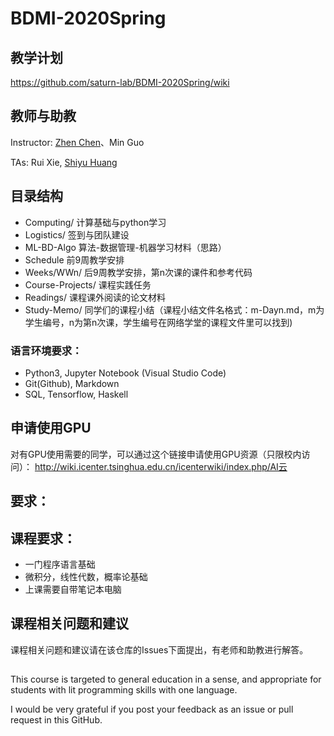 # BDMI-2020Spring

## 教学计划 

https://github.com/saturn-lab/BDMI-2020Spring/wiki

## 教师与助教

Instructor: [Zhen Chen](http://www.icenter.tsinghua.edu.cn/faculty/chenzhen/)、Min Guo 

TAs: Rui Xie, [Shiyu Huang](https://huangshiyu13.github.io/)

## 目录结构

- Computing/ 计算基础与python学习
- Logistics/ 签到与团队建设
- ML-BD-Algo 算法-数据管理-机器学习材料（思路）
- Schedule 前9周教学安排
- Weeks/WWn/ 后9周教学安排，第n次课的课件和参考代码
- Course-Projects/ 课程实践任务
- Readings/ 课程课外阅读的论文材料
- Study-Memo/ 同学们的课程小结（课程小结文件名格式：m-Dayn.md，m为学生编号，n为第n次课，学生编号在网络学堂的课程文件里可以找到)


### 语言环境要求：

- Python3, Jupyter Notebook (Visual Studio Code)
- Git(Github), Markdown
- SQL, Tensorflow, Haskell


## 申请使用GPU

对有GPU使用需要的同学，可以通过这个链接申请使用GPU资源（只限校内访问）：
http://wiki.icenter.tsinghua.edu.cn/icenterwiki/index.php/AI云

## 要求：

## 课程要求：

- 一门程序语言基础
- 微积分，线性代数，概率论基础
- 上课需要自带笔记本电脑


## 课程相关问题和建议

课程相关问题和建议请在该仓库的Issues下面提出，有老师和助教进行解答。

## 

This course is targeted to general education in a sense, and appropriate for students with lit programming skills with one language.

I would be very grateful if you post your feedback as an issue or pull request in this GitHub.
